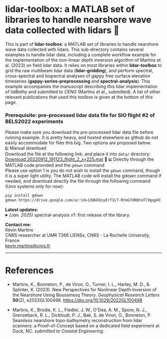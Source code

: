 # lidar-toolbox: a MATLAB set of libraries to handle nearshore wave data collected with lidars 🌊

This is part of **lidar-toolbox**: a MATLAB set of libraries to handle nearshore wave data collected with lidars. This sub-directory contains several examples to handle lidar data, including a complete workflow example for the implementation of the non-linear depth inversion algorithm of Martins et al. (2023) on field lidar data. It relies on most libraries within **lidar-toolbox** to grid the raw multibeam lidar data (**lidar-gridding**), and perform spectral, cross-spectral and bispectral analyses of gappy free surface elevation timeseries (**gappy-series-preprocessing** and **spectral-analysis**). This example accompanies the manuscript describing this lidar implementation of *lidBathy* and submitted to *CENG* (Martins et al., submitted). A list of other relevant publications that used this toolbox is given at the bottom of this page.  

### Prerequisite: pre-processed lidar data file for SIO flight #2 of BELS2022 experiments  
Please make sure you download the pre-processed lidar data file before running example. It is pretty heavy, and hosted elsewhere as github do not easily accommodate for files this big. Two options are proposed below.  
<sub><sup>1️⃣</sup></sub> Manual download  
Download the file at the following link; and place it into `data/` directory: [Download 20220912_191123_flight_2_x=225.mat](https://drive.google.com/uc?id=13Qk01nyErT1LT-RtmG7dNQtoTl9gqpHI) 📄
<sub><sup>2️⃣</sup></sub> Directly through the MATLAB code provided and the `gdown` command  
Please use option 1 is you do not wish to install the `gdown` command, though it is a super light utility. The MATLAB code will install the gdown command if needed, and download directly the file through the following command (Unix systems only for now):    
```bash
pip install gdown
gdown https://drive.google.com/uc?id=13Qk01nyErT1LT-RtmG7dNQtoTl9gqpHI
```

<strong>Latest updates:</strong>  
<sub><sup>:arrow_forward:</sup></sub> *(Jan. 2025)*
spectral-analysis v1: first release of the library.

<strong>Contact me:</strong>  
Kévin Martins  
CNRS researcher at UMR 7266 LIENSs, CNRS - La Rochelle University, France  
kevin.martins@cnrs.fr

---

# References
 
 - Martins, K., Bonneton, P., de Viron, O., Turner, I. L., Harley, M. D., & Splinter, K. (2023). New Perspectives for Nonlinear Depth‐Inversion of the Nearshore Using Boussinesq Theory. *Geophysical Research Letters* <strong>50</strong>(2), e2022GL100498. https://doi.org/10.1029/2022GL100498
 
 - Martins, K., Brodie, K. L., Fiedler, J. W., O'Dea, A. M., Spore, N. J., Grenzeback, R. L., Dickhudt, P. J., Bak, S. de Viron, O., Bonneton, P. Seamless nearshore topo-bathymetry reconstruction from lidar scanners: a Proof-of-Concept based on a dedicated field experiment at Duck, NC. *submitted to Coastal Engineering*.  
